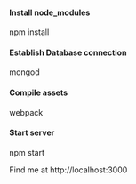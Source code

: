 #### Install node_modules
npm install

#### Establish Database connection
mongod

#### Compile assets
webpack

#### Start server
npm start

Find me at http://localhost:3000